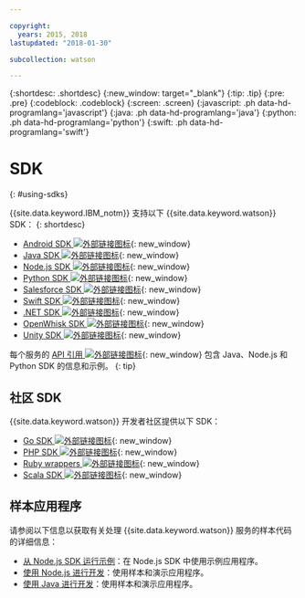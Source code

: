 ```yaml
---

copyright:
  years: 2015, 2018
lastupdated: "2018-01-30"

subcollection: watson

---
```


{:shortdesc: .shortdesc}
{:new_window: target="_blank"}
{:tip: .tip}
{:pre: .pre}
{:codeblock: .codeblock}
{:screen: .screen}
{:javascript: .ph data-hd-programlang='javascript'}
{:java: .ph data-hd-programlang='java'}
{:python: .ph data-hd-programlang='python'}
{:swift: .ph data-hd-programlang='swift'}

# SDK
{: #using-sdks}

{{site.data.keyword.IBM_notm}} 支持以下 {{site.data.keyword.watson}} SDK：
{: shortdesc}

* [Android SDK ![外部链接图标](../../icons/launch-glyph.svg "外部链接图标")](https://github.com/watson-developer-cloud/android-sdk){: new_window}
* [Java SDK ![外部链接图标](../../icons/launch-glyph.svg "外部链接图标")](https://github.com/watson-developer-cloud/java-sdk){: new_window}
* [Node.js SDK ![外部链接图标](../../icons/launch-glyph.svg "外部链接图标")](https://github.com/watson-developer-cloud/node-sdk){: new_window}
* [Python SDK ![外部链接图标](../../icons/launch-glyph.svg "外部链接图标")](https://github.com/watson-developer-cloud/python-sdk){: new_window}
* [Salesforce SDK ![外部链接图标](../../icons/launch-glyph.svg "外部链接图标")](https://github.com/watson-developer-cloud/salesforce-sdk){: new_window}
* [Swift SDK ![外部链接图标](../../icons/launch-glyph.svg "外部链接图标")](https://github.com/watson-developer-cloud/swift-sdk){: new_window}
* [.NET SDK ![外部链接图标](../../icons/launch-glyph.svg "外部链接图标")](https://github.com/watson-developer-cloud/dotnet-standard-sdk){: new_window}
* [OpenWhisk SDK ![外部链接图标](../../icons/launch-glyph.svg "外部链接图标")](https://github.com/watson-developer-cloud/openwhisk-sdk/){: new_window}
* [Unity SDK ![外部链接图标](../../icons/launch-glyph.svg "外部链接图标")](https://github.com/watson-developer-cloud/unity-sdk){: new_window}

每个服务的 [API 引用 ![外部链接图标](../../icons/launch-glyph.svg "外部链接图标")](https://{DomainName}/developer/watson/documentation){: new_window} 包含 Java、Node.js 和 Python SDK 的信息和示例。
{: tip}

## 社区 SDK

{{site.data.keyword.watson}} 开发者社区提供以下 SDK：

* [Go SDK ![外部链接图标](../../icons/launch-glyph.svg "外部链接图标")](https://github.com/liviosoares/go-watson-sdk){: new_window}
* [PHP SDK ![外部链接图标](../../icons/launch-glyph.svg "外部链接图标")](https://github.com/CognitiveBuild/WatsonPHPSDK){: new_window}
* [Ruby wrappers ![外部链接图标](../../icons/launch-glyph.svg "外部链接图标")](https://github.com/IcaliaLabs?utf8=%E2%9C%93&q=watson&type=&language=ruby){: new_window}
* [Scala SDK ![外部链接图标](../../icons/launch-glyph.svg "外部链接图标")](https://github.com/kane77/scala-sdk){: new_window}

## 样本应用程序

请参阅以下信息以获取有关处理 {{site.data.keyword.watson}} 服务的样本代码的详细信息：

* [从 Node.js SDK 运行示例](/docs/services/watson/running-node-examples.html)：在 Node.js SDK 中使用示例应用程序。
* [使用 Node.js 进行开发](/docs/services/watson/developing-nodejs.html)：使用样本和演示应用程序。
* [使用 Java 进行开发](/docs/services/watson/developing-java.html)：使用样本和演示应用程序。
